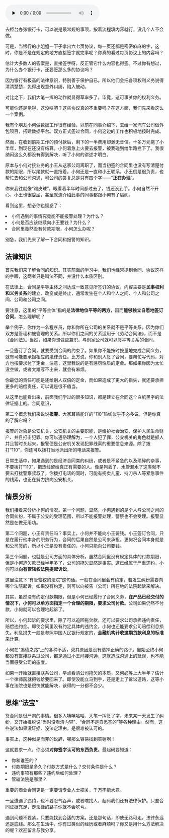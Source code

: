 <audio id="audio" title="08 | 合同在手欠款难收，报警有用吗？" controls="" preload="none"><source id="mp3" src="https://static001.geekbang.org/resource/audio/af/0e/afff68434aa256ef3c1892a06b38580e.mp3"></audio>

去柜台办张银行卡，可以说是最常规的事项，按着流程填内容就行，没几个人不会做。

可是，当银行的小姐姐一下子拿出六七页协议，每一页还都是密密麻麻的字，这时，你是不是在规定的地方直接签字就完事呢？你真的看过每页协议上的内容吗？

估计大多数人的答案是，直接签字呀，反正管它什么内容也得签。不过你有想过，为什么办个银行卡，还要签那么多的协议吗？

因为银行有极高的法律意识，特别善于保护自已。所以他们会把各项权利义务说得清清楚楚，免得出现意外纠纷，陷入被动。

对比之下，我们大笔一挥的动作就显得草率多了，毕竟，这可事关你的权利义务。

可能你还是觉得，这没啥吧？这些协议真的不重要吗？在这方面，我们先来看这么一个案例。

我有个朋友小何做数据工作很有经验，以前在同事介绍下，去给一家汽车公司做外包项目，搭建数据平台。双方正式签过合同，小何这边的工作也积极地按时完成。

然而，在收到前期工作的预付款后，剩下的一半费用却渺无音信。十多万元拖了小半年，到现在还没有结算。小何着急上火要去报警，被我碰到给半路拦下了。我很纳闷这么久都没有得到解决，听了小何的讲述才明白。

原本与小何对接业务的小王从这家公司离职了，而当初签的合同里也没有写清楚付款的期限，所以尾款就一直拖着。小何还是一直和小王联系，小王倒是很负责，也帮忙去和公司沟通，可公司的答复总是只有四个字——“**正在办理**”。

你来我往就像“踢皮球”，眼看着半年时间都过去了，钱还没到手。小何自然不开心，小王也很委屈，甚至就连介绍此事的同事都跟小何有了隔阂。

看到这里，想必你也疑惑了：

<li>
小何遇到的事情究竟能不能报警处理？为什么？
</li>
<li>
小何是否应该继续向小王要钱？为什么？
</li>
<li>
合同里竟然没有付款期限，小何怎么办呢？
</li>

别急，我们先来了解一下合同和报警的知识。

## 法律知识

首先我们来了解合同的知识。其实前面的学习中，我们也经常提到合同、协议这样的字眼，这两者只是叫法不同，并没什么本质区别。

在法律上，合同是平等主体之间达成一致意见所签订的协议，内容主要是**民事权利和义务关系**的建立、改变或是终止，通常发生在个人和个人之间、个人和公司之间、公司和公司之间。

要注意，这里的“平等主体”指的是**法律地位平等的两方**，因而**能够独立自愿地签订合同**。怎么理解呢？

举个例子，你作为一名程序员，你和你所在公司的关系就不是平等关系，因为你们双方是管理和被管理的关系。所以你们之间的关系适用于《劳动合同法》，而不是《合同法》。当然，如果你想做些兼职，与别家公司就可以签平等关系的合同。

一旦签订了合同，就要受到合同的约束了。如果你不能按时按量地完成合同义务，就有可能要承担相应的法律责任。比方说，你和别人签了合同，要帮忙写代码，对方也按要求付了定金，注意，这里我说的是有惩罚性质的定金。那如果你因为太忙没空做，或者太难写不出来，就会有麻烦。

你最低的责任可能是还给别人双倍的定金，而如果造成了更大的损失，就还要承担更多的赔偿责任，可以说是很不值当。

从这里也能看出来，前面我们学过的很多知识，都是建立在合同这个白纸黑字的法律证据上的。合同意识，

第二个概念我们来说说**报警**。大家耳熟能详的“110”热线似乎不必多说，但是你真的了解它吗？

报警的对象是公安机关，公安机关的主要职能，是维护社会治安、保护人民生命财产、并且打击犯罪。你可以通俗理解为，一个人犯了罪，公安机关的角色就是抓人并且暂时关起来，报警便是公安机关发现犯罪线索的重要信息来源。除了拨打“110”，你还可以拨打当地派出所的电话来报警。

日常生活中，如果遇到的是经济合同类的纠纷，或者是不紧急的以及琐碎的杂事，不要拨打“110”，把热线留给真正有需要的人。像是狗丢了、水管漏水了这类就不要去打扰警察叔叔了，你拨打电话的同时，可能有拐卖儿童、持刀杀人等紧急事件的线索，也正在努力挤向公安机关。

## 情景分析

我们接着来分析小何的情况。第一个问题，显然，小何遇到的是个人与公司之间的合同纠纷，不属于公安的受理范围，所以不能报警处理，警察也不会受理。报警显然是在做无用功。

第二个问题，小王有责任吗？事实上，小何并不能向小王要钱。小王签订合同，只是在履行他本身的职务行为，合同的后果自然是公司来承担。更何况合同本身就是和公司签的，所以小王是没有责任的，小何只能向公司要钱。

第三个问题，也就是公司方面的具体分析。虽然合同里没有规定具体的付款期限，但是小何追欠款已经半年多了，公司的拖欠显然是事实。这已经属于严重违约，小何可以**向有管辖权法院提起诉讼**。

这里注意下“有管辖权的法院”这句话。一般在合同里会有约定，若发生纠纷需要向哪个法院起诉，如果没有约定，则可以向被告（公司）所在地的法院起诉来解决。

其实，虽然没有约定付款期限，但是小何已经履行了合同义务，**在产品已经交付的情况下，小何可以单方面指定一个合理的期限，要求公司付款**。公司如果仍然不付款，小何就可以合理地起诉了。

所以，小何起诉的要求里，除了可以追回拖欠款，还可以要求公司承担违约责任，赔偿违约金。即使合同里没有约定具体的违约金，小何也还能要求公司赔偿利息损失。利息损失一般是参照中国人民银行规定的，**金融机构计收逾期贷款利息的标准**来计算。

小何在“追债之路”上的各种不适，究其原因是没有选择正确的路子。自始至终小何都没有直接联系过公司，都是通过小王间接沟通，这就造成沟通上的延误，也不能当面感受公司的态度。

如果一开始就直接联系公司，早点看清公司拖欠的本质，又何必等上大半年？估计一个律师函就把钱给要回来了。即使没能立马到手，还是走上了诉讼道路，这等小事在法院也是很快就能解决，该得的一分都不会少。

## 思维“法宝”

签合同是很严肃的事情。很多人嘻嘻哈哈、大笔一挥签了字，未来某一天发生了纠纷，又开始推脱说“当时没看清内容”、“合同不是自愿签的”等各种理由。然而，这些说法如果没证据、没法定理由，是很难被认可的。

事实上，这种似是而非的说辞，哪那么容易找到实锤啊！

这就要求一点，你必须**对你签字认可的东西负责**。最起码要知道：

<li>
你和谁签的？
</li>
<li>
付款期限是多久？付款方式是什么？交付条件是什么？
</li>
<li>
违约事项有那些？违约后如何处理？
</li>
<li>
管辖法院是哪里？
</li>

<img src="https://static001.geekbang.org/resource/image/64/c1/641c84dd4b3baa0eafc03396f8a6fac1.jpg" alt="">

重要的商业合同更是一定要请专业人士把关，千万不能大意。

一旦遭遇了违约，也不要忍气吞声，或者瞎找人，起码我们还有法律保护。只要合同证据充足，走法律的路子你就不会吃亏。

遇到问题不要紧，只要能找到合适的方案。还是那句话，即使无路可走，法律永远还是底线。那么在生活中，你有过类似的经历或者麻烦吗？你又是用什么方法解决的呢？欢迎留言与我分享。


